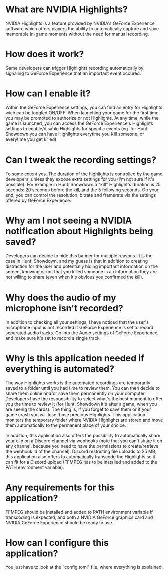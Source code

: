 # What are NVIDIA Highlights?
NVIDIA Highlights is a feature provided by NVIDIA's GeForce Experience software which offers players the ability to automatically capture and save memorable in-game moments without the need for manual recording.

# How does it work?
Game developers can trigger Highlights recording automatically by signaling to GeForce Experience that an important event occured.

# How can I enable it?
Within the GeForce Experience settings, you can find an entry for Highlights wich can be toggled ON/OFF. When launching your game for the first time, you may be prompted to authorize or not Highlights. At any time, while the game is launched, you can access the GeForce Experience's Highlights settings to enable/disable Highlights for specific events (eg. for Hunt: Showdown you can have Highlights everytime you Kill someone, or everytime you get killed).

# Can I tweak the recording settings?
To some extent yes. The duration of the highlights is controlled by the game developers, unless they expose extra settings for you (I'm not sure if it's possible). For example in Hunt: Showdown a "kill" Highlight's duration is 25 seconds: 20 seconds before the kill, and the 5 following seconds. On your end, you can control the resolution, bitrate and framerate via the settings offered by GeForce Experience.

# Why am I not seeing a NVIDIA notification about Highlights being saved?
Developers can decide to hide this banner for multiple reasons. It is the case in Hunt: Showdown, and my guess is that in addition to creating distraction for the user and potentially hiding important information on the screen, knowing or not that you killed someone is an information they are not willing to share (even when it's obvious you confirmed the kill).

# Why does the audio of my microphone isn't recorded?
In addition to checking all your settings, I have noticed that the user's microphone input is not recorded if GeForce Experience is set to record separated audio tracks. Go into the Audio settings of GeForce Experience, and make sure it's set to record a single track.

# Why is this application needed if everything is automated?
The way Highlights works is the automated recordings are temporarily saved to a folder until you had time to review them. You can then decide to share them online and/or save them permanently on your computer. Developers have the responsibility to select what's the best moment to offer you the time to review it (for Hunt: Showdown it's after a game, when you are seeing the cards).
The thing is, if you forget to save them or if your game crash you will lose those precious Highlights. This application monitors the temporary folder where NVIDIA Highlights are stored and move them automatically to the permanent place of your choice. 

In addition, this application also offers the possibility to automatically share your clip on a Discord channel via webhooks (note that you can't share it on any channel, because you need to have the permissions to create/retrieve the webhook id of the channel). Discord restricting file uploads to 25 MB, this application also offers to automatically transcode the Highlights so it can fit for a Discord upload (FFMPEG has to be installed and added to the PATH environment variable).

# Any requirements for this application?
FFMPEG should be installed and added to PATH environment variable if transcoding is expected, and both a NVIDIA GeForce graphics card and NVIDIA GeForce Experience should be ready to use.

# How can I configure this application?
You just have to look at the "config.toml" file, where everything is explained.